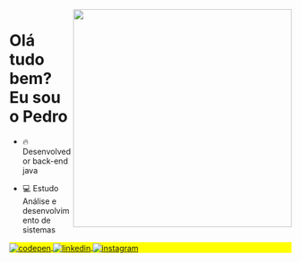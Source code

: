 <img align="right" height="390em" src="https://raw.githubusercontent.com/gist/Pedro-Amancio/fc78c2add335dcef8fe621ea197f926f/raw/7d27925ead619b30b3f007372a405421a5e45ff9/githubcard.svg"/>
<h1 align="left">Olá tudo bem? Eu sou o Pedro</h1> 


- 🔥  Desenvolvedor back-end java

- 💻 Estudo Análise e desenvolvimento de sistemas

<p align="left" style="background:yellow">
<a href="https://codepen.io/pedro-amancio" target="_blank">
  <img align="center" src="https://img.shields.io/badge/-PedroAmancio-05122A?style=flat&logo=codepen" alt="codepen"/>
</a>
<a href="https://www.linkedin.com/in/pedro-lucas-amancio-gomes/" target="_blank">
  <img align="center" src="https://img.shields.io/badge/-PedroAmancio-05122A?style=flat&logo=linkedin" alt="linkedin"/>
</a>
<a href="https://www.instagram.com/pedro.wks/" target="_blank">
 <img align="center" src="https://img.shields.io/badge/-PedroAmancio-05122A?style=flat&logo=instagram" alt="instagram"/>
</a>
</p>
